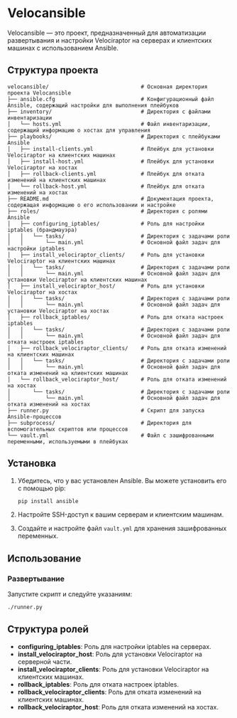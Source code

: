 # Velocansible

Velocansible — это проект, предназначенный для автоматизации развертывания и настройки Velociraptor на серверах и клиентских машинах с использованием Ansible.

## Структура проекта

```
velocansible/                             # Основная директория проекта Velocansible
├── ansible.cfg                           # Конфигурационный файл Ansible, содержащий настройки для выполнения плейбуков
├── inventory/                            # Директория с файлами инвентаризации
│   └── hosts.yml                         # Файл инвентаризации, содержащий информацию о хостах для управления
├── playbooks/                            # Директория с плейбуками Ansible
│   ├── install-clients.yml               # Плейбук для установки Velociraptor на клиентских машинах
│   ├── install-host.yml                  # Плейбук для установки Velociraptor на хостах
│   ├── rollback-clients.yml              # Плейбук для отката изменений на клиентских машинах
│   └── rollback-host.yml                 # Плейбук для отката изменений на хостах
├── README.md                             # Документация проекта, содержащая информацию о его использовании и настройке
├── roles/                                # Директория с ролями Ansible
│   ├── configuring_iptables/             # Роль для настройки iptables (брандмауэра)
│   │   └── tasks/                        # Директория с задачами роли
│   │       └── main.yml                  # Основной файл задач для настройки iptables
│   ├── install_velociraptor_clients/     # Роль для установки Velociraptor на клиентских машинах
│   │   └── tasks/                        # Директория с задачами роли
│   │       └── main.yml                  # Основной файл задач для установки Velociraptor на клиентских машинах
│   ├── install_velociraptor_host/        # Роль для установки Velociraptor на хостах
│   │   └── tasks/                        # Директория с задачами роли
│   │       └── main.yml                  # Основной файл задач для установки Velociraptor на хостах
│   ├── rollback_iptables/                # Роль для отката настроек iptables
│   │   └── tasks/                        # Директория с задачами роли
│   │       └── main.yml                  # Основной файл задач для отката настроек iptables
│   ├── rollback_velociraptor_clients/    # Роль для отката изменений на клиентских машинах
│   │   └── tasks/                        # Директория с задачами роли
│   │       └── main.yml                  # Основной файл задач для отката изменений на клиентских машинах
│   └── rollback_velociraptor_host/       # Роль для отката изменений на хостах
│       └── tasks/                        # Директория с задачами роли
│           └── main.yml                  # Основной файл задач для отката изменений на хостах
├── runner.py                             # Скрипт для запуска Ansible-процессов
├── subprocess/                           # Директория для вспомогательных скриптов или процессов
└── vault.yml                             # Файл с зашифрованными переменными, используемыми в плейбуках
```

## Установка

1. Убедитесь, что у вас установлен Ansible. Вы можете установить его с помощью pip:

   ```bash
   pip install ansible
   ```

2. Настройте SSH-доступ к вашим серверам и клиентским машинам.

3. Создайте и настройте файл `vault.yml` для хранения зашифрованных переменных.

## Использование

### Развертывание

Запустите скрипт и следуйте указаниям:

```bash
./runner.py
```

## Структура ролей

- **configuring_iptables**: Роль для настройки iptables на серверах.
- **install_velociraptor_host**: Роль для установки Velociraptor на серверной части.
- **install_velociraptor_clients**: Роль для установки Velociraptor на клиентских машинах.
- **rollback_iptables**: Роль для отката настроек iptables.
- **rollback_velociraptor_clients**: Роль для отката изменений на клиентских машинах.
- **rollback_velociraptor_host**: Роль для отката изменений на хостах.
